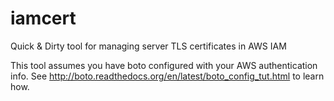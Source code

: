 # iamcert
Quick &amp; Dirty tool for managing server TLS certificates in AWS IAM

This tool assumes you have boto configured with your AWS authentication info. See http://boto.readthedocs.org/en/latest/boto_config_tut.html to learn how.

